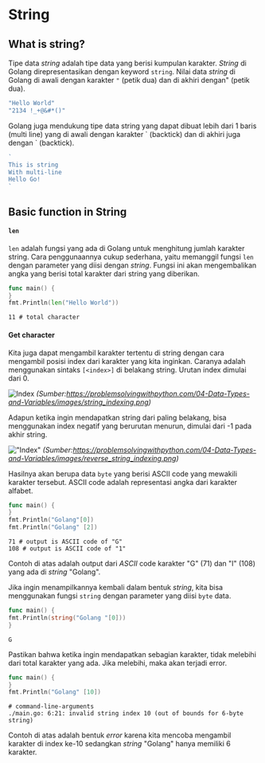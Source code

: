 ﻿  # String  
## What is string?  
Tipe data *string* adalah tipe data yang berisi kumpulan karakter. *String* di Golang direpresentasikan dengan keyword `string`. Nilai data *string* di Golang di awali dengan karakter `"` (petik dua) dan di akhiri dengan" (petik dua).  

```go
"Hello World"  
"2134 !_+@&#*()"  
```
Golang juga mendukung tipe data string yang dapat dibuat lebih dari 1 baris (multi line) yang di awali dengan karakter \` (backtick) dan di akhiri juga dengan \` (backtick).  
```go
`
This is string  
With multi-line  
Hello Go!  
`
```

## Basic function in String  
#### `len`  
`len` adalah fungsi yang ada di Golang untuk menghitung jumlah karakter string. Cara penggunaannya cukup sederhana, yaitu memanggil fungsi `len` dengan parameter yang diisi dengan *string*. Fungsi ini akan mengembalikan angka yang berisi total karakter dari string yang diberikan.  
```go
func main() {  
}  
fmt.Println(len("Hello World"))  
```
```output
11 # total character  
```

#### Get character  
Kita juga dapat mengambil karakter tertentu di string dengan cara mengambil posisi index dari karakter yang kita inginkan. Caranya adalah menggunakan sintaks `[<index>]` di belakang string. Urutan index dimulai dari 0.

![Index](https://problemsolvingwithpython.com/04-Data-Types-and-Variables/images/string_indexing.png)
*(Sumber:https://problemsolvingwithpython.com/04-Data-Types-and-Variables/images/string_indexing.png)*

Adapun ketika ingin mendapatkan string dari paling belakang, bisa menggunakan index negatif yang berurutan menurun, dimulai dari -1 pada akhir string.

!["Index"](https://problemsolvingwithpython.com/04-Data-Types-and-Variables/images/reverse_string_indexing.png)
*(Sumber:https://problemsolvingwithpython.com/04-Data-Types-and-Variables/images/reverse_string_indexing.png)*

Hasilnya akan berupa data `byte` yang berisi ASCII code yang mewakili karakter tersebut. ASCII code adalah representasi angka dari karakter alfabet.  


```go
func main() {  
}  
fmt.Println("Golang"[0])  
fmt.Println("Golang" [2])  
```
```Output
71 # output is ASCII code of "G"  
108 # output is ASCII code of "1"  
```

Contoh di atas adalah output dari *ASCII* code karakter "G" (71) dan "I" (108) yang ada di *string* "Golang".  

Jika ingin menampilkannya kembali dalam bentuk *string*, kita bisa menggunakan fungsi `string` dengan parameter yang diisi `byte` data.  

```go
func main() {  
fmt.Println(string("Golang "[0]))  
}  
```
```Output
G
``` 

Pastikan bahwa ketika ingin mendapatkan sebagian karakter, tidak melebihi dari total karakter yang ada. Jika melebihi, maka akan terjadi error.  

```go
func main() {  
}  
fmt.Println("Golang" [10])  
```
```Output  
# command-line-arguments  
./main.go: 6:21: invalid string index 10 (out of bounds for 6-byte string)  
```

Contoh di atas adalah bentuk *error* karena kita mencoba mengambil karakter di index ke-10 sedangkan *string* "Golang" hanya memiliki 6 karakter. 
